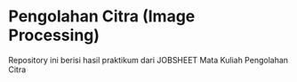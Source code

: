 # Pengolahan Citra (Image Processing)

Repository ini berisi hasil praktikum dari JOBSHEET Mata Kuliah Pengolahan Citra
